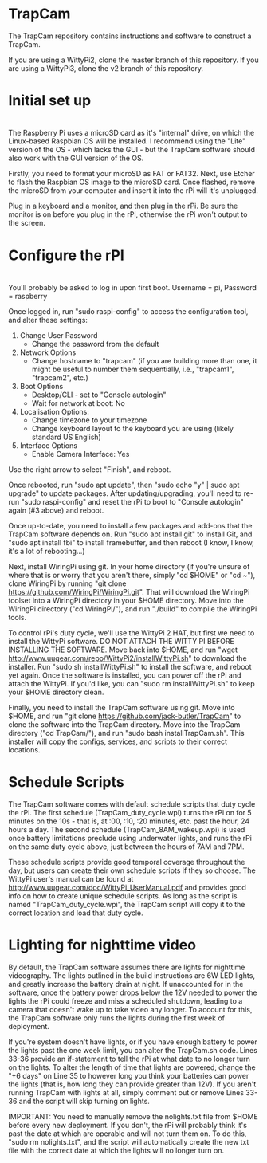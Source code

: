 # TrapCam
The TrapCam repository contains instructions and software to construct a TrapCam.

If you are using a WittyPi2, clone the master branch of this repository.
If you are using a WittyPi3, clone the v2 branch of this repository.

# Initial set up
#
The Raspberry Pi uses a microSD card as it's "internal" drive, on which
the Linux-based Raspbian OS will be installed. I recommend using the
"Lite" version of the OS - which lacks the GUI - but the TrapCam
software should also work with the GUI version of the OS.

Firstly, you need to format your microSD as FAT or FAT32. Next, use
Etcher to flash the Raspbian OS image to the microSD card. Once flashed,
remove the microSD from your computer and insert it into the rPi will
it's unplugged.

Plug in a keyboard and a monitor, and then plug in the rPi. Be sure the
monitor is on before you plug in the rPi, otherwise the rPi won't output
to the screen.

# Configure the rPI
#
You'll probably be asked to log in upon first boot. Username = pi,
Password = raspberry

Once logged in, run "sudo raspi-config" to access the configuration
tool, and alter these settings:
1. Change User Password
	* Change the password from the default
2. Network Options
	* Change hostname to "trapcam" (if you are building more than one,
	  it might be useful to number them sequentially, i.e., "trapcam1", "trapcam2", etc.)
3. Boot Options
    * Desktop/CLI - set to "Console autologin"
    * Wait for network at boot: No
4. Localisation Options:
    * Change timezone to your timezone
    * Change keyboard layout to the keyboard you are using (likely standard US English)
5. Interface Options
    * Enable Camera Interface: Yes

Use the right arrow to select "Finish", and reboot.

Once rebooted, run "sudo apt update", then "sudo echo "y" | sudo apt upgrade" to update
packages. After updating/upgrading, you'll need to re-run "sudo raspi-config" and reset
the rPi to boot to "Console autologin" again (#3 above) and reboot.

Once up-to-date, you need to install a few packages and add-ons that the TrapCam
software depends on. Run "sudo apt install git" to install Git, and "sudo apt install fbi"
to install framebuffer, and then reboot (I know, I know, it's a lot of rebooting...)

Next, install WiringPi using git. In your home directory (if you're unsure of where that
is or worry that you aren't there, simply "cd $HOME" or "cd ~"), clone WiringPi by
running "git clone https://github.com/WiringPi/WiringPi.git". That will download the
WiringPi toolset into a WiringPi directory in your $HOME directory. Move into the
WiringPi directory ("cd WiringPi/"), and run "./build" to compile the WiringPi tools.

To control rPi's duty cycle, we'll use the WittyPi 2 HAT, but first we need to install
the WittyPi software. DO NOT ATTACH THE WITTY PI BEFORE INSTALLING THE SOFTWARE. Move
back into $HOME, and run  "wget http://www.uugear.com/repo/WittyPi2/installWittyPi.sh"
to download the installer. Run "sudo sh installWittyPi.sh" to install the software, and
reboot yet again. Once the software is installed, you can power off the rPi and attach
the WittyPi. If you'd like, you can "sudo rm installWittyPi.sh" to keep your $HOME
directory clean.

Finally, you need to install the TrapCam software using git. Move into $HOME, and run
"git clone https://github.com/jack-butler/TrapCam" to clone the software into the TrapCam
directory. Move into the TrapCam directory ("cd TrapCam/"), and run "sudo bash
installTrapCam.sh". This installer will copy the configs, services, and scripts to their
correct locations.

# Schedule Scripts

The TrapCam software comes with default schedule scripts that duty cycle the rPi. The
first schedule (TrapCam_duty_cycle.wpi) turns the rPi on for 5 minutes on the 10s -
that is, at :00, :10, :20 minutes, etc. past the hour, 24 hours a day. The second schedule
(TrapCam_8AM_wakeup.wpi) is used once battery limitations preclude using underwater
lights, and runs the rPi on the same duty cycle above, just between the hours of 7AM and
7PM.

These schedule scripts provide good temporal coverage throughout the day, but users can
create their own schedule scripts if they so choose. The WittyPi user's manual can be
found at http://www.uugear.com/doc/WittyPi_UserManual.pdf and provides good info on how
to create unique schedule scripts. As long as the script is named "TrapCam_duty_cycle.wpi",
the TrapCam script will copy it to the correct location and load that duty cycle.

# Lighting for nighttime video

By default, the TrapCam software assumes there are lights for nighttime videography. The
lights outlined in the build instructions are 6W LED lights, and greatly increase the
battery drain at night. If unaccounted for in the software, once the battery power drops
below the 12V needed to power the lights the rPi could freeze and miss a scheduled shutdown,
leading to a camera that doesn't wake up to take video any longer. To account for this,
the TrapCam software only runs the lights during the first week of deployment.

If you're system doesn't have lights, or if you have enough battery to power the lights
past the one week limit, you can alter the TrapCam.sh code. Lines 33-36 provide an
if-statement to tell the rPi at what date to no longer turn on the lights. To alter the
length of time that lights are powered, change the "+6 days" on Line 35 to however long
you think your batteries can power the lights (that is, how long they can provide greater
than 12V). If you aren't running TrapCam with lights at all, simply comment out or remove
Lines 33-36 and the script will skip turning on lights.

IMPORTANT: You need to manually remove the nolights.txt file from $HOME before every new
deployment. If you don't, the rPi will probably think it's past the date at which are
operable and will not turn them on. To do this, "sudo rm nolights.txt", and the script
will automatically create the new txt file with the correct date at which the lights
will no longer turn on.
